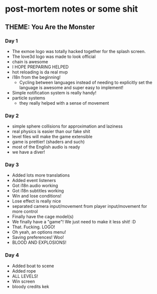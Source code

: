 # post-mortem notes or some shit

## THEME: You Are the Monster

### Day 1

- The exmoe logo was totally hacked together for the splash screen.
- The love3d logo was made to look official
- chain is awesome
- I HOPE PREPARING HELPED
- hot reloading is da real mvp
- i18n from the beginning!
	- Cycling between languages instead of needing to explicitly set the language is awesome and super easy to implement!
- Simple notification system is really handy!
- particle systems
   - they really helped with a sense of movement

### Day 2

- simple sphere collisions for approximation and laziness
- real physics is easier than our fake shit
- level files will make the game extensible
- game is prettier! (shaders and such)
- most of the English audio is ready
- we have a diver!

### Day 3

- Added lots more translations
- Added event listeners
- Got i18n audio working
- Got i18n subtitles working
- Win and lose conditions!
- Lose effect is really nice
- separated camera input/movement from player input/movement for more control
- Finally have the cage model(s)
- We finally have a "game"! We just need to make it less shit! :D
- That. Fucking. LOGO!
- Oh yeah, an options menu!
- Saving preferences! Woo!
- BLOOD AND EXPLOSIONS!

### Day 4

- Added boat to scene
- Added rope
- ALL LEVELS!
- Win screen
- bloody credits kek
